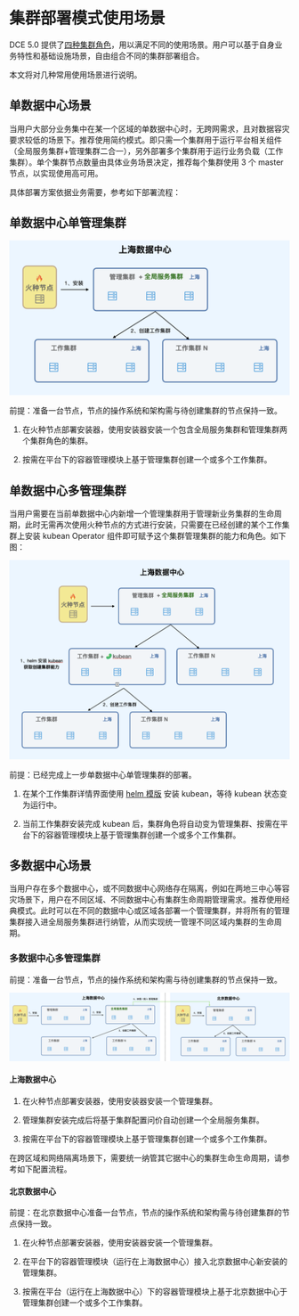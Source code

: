# 集群部署模式使用场景

DCE 5.0 提供了[四种集群角色](../../kpanda/07UserGuide/Clusters/ClusterRole.md)，用以满足不同的使用场景。用户可以基于自身业务特性和基础设施场景，自由组合不同的集群部署组合。

本文将对几种常用使用场景进行说明。

## 单数据中心场景

当用户大部分业务集中在某一个区域的单数据中心时，无跨网需求，且对数据容灾要求较低的场景下。推荐使用简约模式。即只需一个集群用于运行平台相关组件（全局服务集群+管理集群二合一），另外部署多个集群用于运行业务负载（工作集群）。单个集群节点数量由具体业务场景决定，推荐每个集群使用 3 个 master 节点，以实现使用高可用。

具体部署方案依据业务需要，参考如下部署流程：

## 单数据中心单管理集群

![模式示意图](../images/scenario01.png)

前提：准备一台节点，节点的操作系统和架构需与待创建集群的节点保持一致。

1. 在火种节点部署安装器，使用安装器安装一个包含全局服务集群和管理集群两个集群角色的集群。

1. 按需在平台下的容器管理模块上基于管理集群创建一个或多个工作集群。

## 单数据中心多管理集群

当用户需要在当前单数据中心内新增一个管理集群用于管理新业务集群的生命周期，此时无需再次使用火种节点的方式进行安装，只需要在已经创建的某个工作集群上安装 kubean Operator 组件即可赋予这个集群管理集群的能力和角色。如下图：

![模式示意图](../images/scenario02.png)

前提：已经完成上一步单数据中心单管理集群的部署。

1. 在某个工作集群详情界面使用 [helm 模版](../../kpanda/07UserGuide/helm/README.md) 安装 kubean，等待 kubean 状态变为运行中。

1. 当前工作集群安装完成 kubean 后，集群角色将自动变为管理集群、按需在平台下的容器管理模块上基于管理集群创建一个或多个工作集群。

## 多数据中心场景

当用户存在多个数据中心，或不同数据中心网络存在隔离，例如在两地三中心等容灾场景下，用户在不同区域、不同数据中心有集群生命周期管理需求。推荐使用经典模式。此时可以在不同的数据中心或区域各部署一个管理集群，并将所有的管理集群接入进全局服务集群进行纳管，从而实现统一管理不同区域内集群的生命周期。

### 多数据中心多管理集群

前提：准备一台节点，节点的操作系统和架构需与待创建集群的节点保持一致。

![模式示意图](../images/scenario03.png)

#### 上海数据中心

1. 在火种节点部署安装器，使用安装器安装一个管理集群。

1. 管理集群安装完成后将基于集群配置问价<!--待补充链接-->自动创建一个全局服务集群。

1. 按需在平台下的容器管理模块上基于管理集群创建一个或多个工作集群。

在跨区域和网络隔离场景下，需要统一纳管其它据中心的集群生命生命周期，请参考如下配置流程。

#### 北京数据中心

前提：在北京数据中心准备一台节点，节点的操作系统和架构需与待创建集群的节点保持一致。

1. 在火种节点部署安装器，使用安装器安装一个管理集群。

1. 在平台下的容器管理模块（运行在上海数据中心）接入北京数据中心新安装的管理集群。

1. 按需在平台（运行在上海数据中心）下的容器管理模块上基于北京数据中心于管理集群创建一个或多个工作集群。
